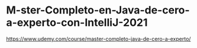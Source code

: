 # M-ster-Completo-en-Java-de-cero-a-experto-con-IntelliJ-2021
https://www.udemy.com/course/master-completo-java-de-cero-a-experto/
